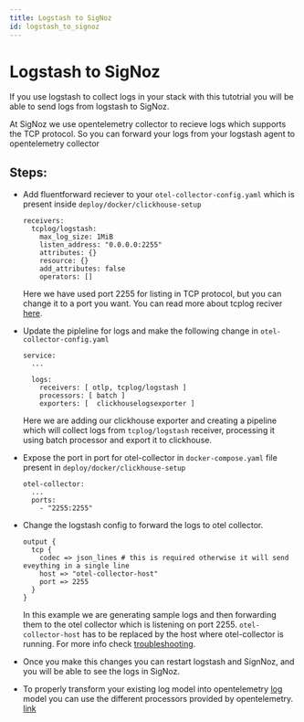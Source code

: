 ```yaml
---
title: Logstash to SigNoz
id: logstash_to_signoz
---
```


# Logstash to SigNoz

If you use logstash to collect logs in your stack with this tutotrial you will be able to send logs from logstash to SigNoz.

At SigNoz we use opentelemetry collector to recieve logs which supports the TCP protocol. So you can forward your logs from your logstash agent to opentelemetry collector

## Steps:
* Add fluentforward reciever to your `otel-collector-config.yaml` which is present inside `deploy/docker/clickhouse-setup`
    ```
    receivers:
      tcplog/logstash:
        max_log_size: 1MiB
        listen_address: "0.0.0.0:2255"
        attributes: {}
        resource: {}
        add_attributes: false
        operators: []
    ```
    Here we have used port 2255 for listing in TCP protocol, but you can change it to a port you want.
    You can read more about tcplog reciver [here](https://github.com/open-telemetry/opentelemetry-collector-contrib/tree/main/receiver/tcplogreceiver).

* Update the pipleline for logs and make the following change in `otel-collector-config.yaml`
    ```
    service:
      ...

      logs:
        receivers: [ otlp, tcplog/logstash ]
        processors: [ batch ]
        exporters: [  clickhouselogsexporter ]
    ```
    Here we are adding our clickhouse exporter and creating a pipeline which will collect logs from `tcplog/logstash` receiver, processing it using batch processor and export it to clickhouse.

* Expose the port in port for otel-collector in `docker-compose.yaml` file present in `deploy/docker/clickhouse-setup`
  ```
  otel-collector:
    ...
    ports:
      - "2255:2255"
  ```

* Change the logstash config to forward the logs to otel collector.
    ```
    output {
      tcp {
        codec => json_lines # this is required otherwise it will send eveything in a single line
        host => "otel-collector-host"
        port => 2255
      }
    }
    ```
    In this example we are generating sample logs and then forwarding them to the otel collector which is listening on  port 2255.
    `otel-collector-host` has to be replaced by the host where otel-collector is running. For more info check [troubleshooting](../install/troubleshooting.md#signoz-otel-collector-address-grid). 

*  Once you make this changes you can restart logstash and SignNoz, and you will be able to see the logs in SigNoz.
*  To properly transform your existing log model into opentelemetry [log](https://github.com/open-telemetry/opentelemetry-specification/blob/main/specification/logs/data-model.md) model you can use the different processors provided by opentelemetry. [link](./logs.md#processors-available-for-processing-logs)